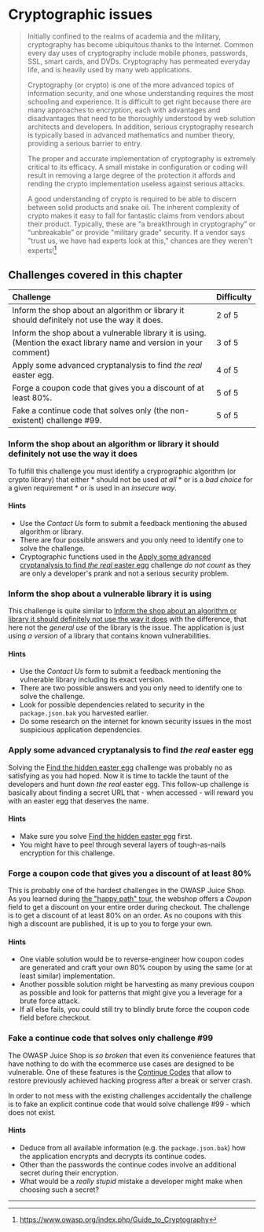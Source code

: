# Cryptographic issues

> Initially confined to the realms of academia and the military,
> cryptography has become ubiquitous thanks to the Internet. Common
> every day uses of cryptography include mobile phones, passwords, SSL,
> smart cards, and DVDs. Cryptography has permeated everyday life, and
> is heavily used by many web applications.
>
> Cryptography (or crypto) is one of the more advanced topics of
> information security, and one whose understanding requires the most
> schooling and experience. It is difficult to get right because there
> are many approaches to encryption, each with advantages and
> disadvantages that need to be thoroughly understood by web solution
> architects and developers. In addition, serious cryptography research
> is typically based in advanced mathematics and number theory,
> providing a serious barrier to entry.
>
> The proper and accurate implementation of cryptography is extremely
> critical to its efficacy. A small mistake in configuration or coding
> will result in removing a large degree of the protection it affords
> and rending the crypto implementation useless against serious attacks.
>
> A good understanding of crypto is required to be able to discern
> between solid products and snake oil. The inherent complexity of
> crypto makes it easy to fall for fantastic claims from vendors about
> their product. Typically, these are “a breakthrough in cryptography”
> or “unbreakable” or provide "military grade" security. If a vendor
> says "trust us, we have had experts look at this,” chances are they
> weren't experts![^1]

## Challenges covered in this chapter

| Challenge                                                                                                            | Difficulty |
|:---------------------------------------------------------------------------------------------------------------------|:-----------|
| Inform the shop about an algorithm or library it should definitely not use the way it does.                          | 2 of 5     |
| Inform the shop about a vulnerable library it is using. (Mention the exact library name and version in your comment) | 3 of 5     |
| Apply some advanced cryptanalysis to find _the real_ easter egg.                                                     | 4 of 5     |
| Forge a coupon code that gives you a discount of at least 80%.                                                       | 5 of 5     |
| Fake a continue code that solves only (the non-existent) challenge #99.                                              | 5 of 5     |

### Inform the shop about an algorithm or library it should definitely not use the way it does

To fulfill this challenge you must identify a cryprographic algorithm
(or crypto library) that either * should not be used _at all_ * or is a
_bad choice_ for a given requirement * or is used in an _insecure way_.

#### Hints

* Use the _Contact Us_ form to submit a feedback mentioning the abused
  algorithm or library.
* There are four possible answers and you only need to identify one to
  solve the challenge.
* Cryptographic functions used in the
  [Apply some advanced cryptanalysis to find _the real_ easter egg](#apply-some-advanced-cryptanalysis-to-find-_the-real_-easter-egg)
  challenge _do not count_ as they are only a developer's prank and not
  a serious security problem.

### Inform the shop about a vulnerable library it is using

This challenge is quite similar to
[Inform the shop about an algorithm or library it should definitely not use the way it does](#inform-the-shop-about-an-algorithm-or-library-it-should-definitely-not-use-the-way-it-does)
with the difference, that here not the _general use_ of the library is
the issue. The application is just using _a version_ of a library that
contains known vulnerabilities.

#### Hints

* Use the _Contact Us_ form to submit a feedback mentioning the
  vulnerable library including its exact version.
* There are two possible answers and you only need to identify one to
  solve the challenge.
* Look for possible dependencies related to security in the
  `package.json.bak` you harvested earlier.
* Do some research on the internet for known security issues in the most
  suspicious application dependencies.

### Apply some advanced cryptanalysis to find _the real_ easter egg

Solving the
[Find the hidden easter egg](forgotten-content.md#find-the-hidden-easter-egg)
challenge was probably no as satisfying as you had hoped. Now it is time
to tackle the taunt of the developers and hunt down _the real_ easter
egg. This follow-up challenge is basically about finding a secret URL
that - when accessed - will reward you with an easter egg that deserves
the name.

#### Hints

* Make sure you solve
  [Find the hidden easter egg](forgotten-content.md#find-the-hidden-easter-egg)
  first.
* You might have to peel through several layers of tough-as-nails
  encryption for this challenge.

### Forge a coupon code that gives you a discount of at least 80%

This is probably one of the hardest challenges in the OWASP Juice Shop.
As you learned during [the "happy path" tour](/part1/happy-path.md), the
webshop offers a _Coupon_ field to get a discount on your entire order
during checkout. The challenge is to get a discount of at least 80% on
an order. As no coupons with this high a discount are published, it is
up to you to forge your own.

#### Hints

* One viable solution would be to reverse-engineer how coupon codes are
  generated and craft your own 80% coupon by using the same (or at least
  similar) implementation.
* Another possible solution might be harvesting as many previous coupon
  as possible and look for patterns that might give you a leverage for a
  brute force attack.
* If all else fails, you could still try to blindly brute force the
  coupon code field before checkout.

### Fake a continue code that solves only challenge #99

The OWASP Juice Shop is _so broken_ that even its convenience features
that have nothing to do with the ecommerce use cases are designed to be
vulnerable. One of these features is the
[Continue Codes](/part1/challenges.md#continue-codes) that allow to
restore previously achieved hacking progress after a break or server
crash.

In order to not mess with the existing challenges accidentally the
challenge is to fake an explicit continue code that would solve
challenge #99 - which does not exist.

#### Hints

* Deduce from all available information (e.g. the `package.json.bak`)
  how the application encrypts and decrypts its continue codes.
* Other than the passwords the continue codes involve an additional
  secret during their encryption.
* What would be a _really stupid_ mistake a developer might make when
  choosing such a secret?

----

[^1]: https://www.owasp.org/index.php/Guide_to_Cryptography
